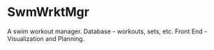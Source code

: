 # SwmWrktMgr
A swim workout manager. Database - workouts, sets, etc. Front End - Visualization and Planning.
